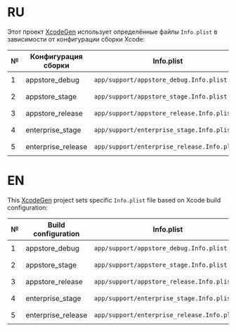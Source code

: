 # RU

Этот проект [XcodeGen][xcodegen] использует определённые файлы `Info.plist` в зависимости от конфигурации сборки Xcode:

| № | Конфигурация сборки | Info.plist | GoogleService-Info.plist |
|---|---|---|---|
| 1 | appstore_debug | `app/support/appstore_debug.Info.plist` | `app/support/appstore/GoogleService-Info.plist` |
| 2 | appstore_stage | `app/support/appstore_stage.Info.plist` | `app/support/appstore/GoogleService-Info.plist` |
| 3 | appstore_release | `app/support/appstore_release.Info.plist` | `app/support/appstore/GoogleService-Info.plist` |
| 4 | enterprise_stage | `app/support/enterprise_stage.Info.plist` | `app/support/enterprise/GoogleService-Info.plist` |
| 5 | enterprise_release | `app/support/enterprise_release.Info.plist` | `app/support/enterprise/GoogleService-Info.plist` |

# EN

This [XcodeGen][xcodegen] project sets specific `Info.plist` file based on Xcode build configuration:

| № | Build configuration | Info.plist | GoogleService-Info.plist |
|---|---|---|---|
| 1 | appstore_debug | `app/support/appstore_debug.Info.plist` | `app/support/appstore/GoogleService-Info.plist` |
| 2 | appstore_stage | `app/support/appstore_stage.Info.plist` | `app/support/appstore/GoogleService-Info.plist` |
| 3 | appstore_release | `app/support/appstore_release.Info.plist` | `app/support/appstore/GoogleService-Info.plist` |
| 4 | enterprise_stage | `app/support/enterprise_stage.Info.plist` | `app/support/enterprise/GoogleService-Info.plist` |
| 5 | enterprise_release | `app/support/enterprise_release.Info.plist` | `app/support/enterprise/GoogleService-Info.plist` |

[xcodegen]: https://github.com/yonaskolb/XcodeGen
